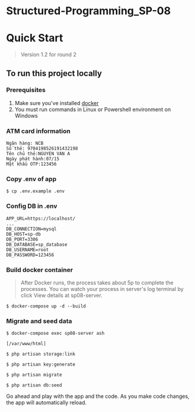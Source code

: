 # Structured-Programming_SP-08

# Quick Start
>
> Version 1.2 for round 2
>

## To run this project locally

### Prerequisites
1. Make sure you've installed [docker]
2. You must run commands in Linux or Powershell environment on Windows

### ATM card information
```
Ngân hàng: NCB
Số thẻ: 9704198526191432198
Tên chủ thẻ:NGUYEN VAN A
Ngày phát hành:07/15
Mật khẩu OTP:123456
```

### Copy .env of app
```
$ cp .env.example .env
```

### Config DB in .env
```
APP_URL=https://localhost/
...
DB_CONNECTION=mysql
DB_HOST=sp-db
DB_PORT=3306
DB_DATABASE=sp_database
DB_USERNAME=root
DB_PASSWORD=123456
```

### Build docker container
>
> After Docker runs, the process takes about 5p to complete the processes. 
> You can watch your process in server's log terminal by click View details at sp08-server.
>

```
$ docker-compose up -d --build
```

### Migrate and seed data
```
$ docker-compose exec sp08-server ash

[/var/www/html]

$ php artisan storage:link

$ php artisan key:generate

$ php artisan migrate

$ php artisan db:seed

```

Go ahead and play with the app and the code. As you make code changes, the app will automatically reload.

[react]: https://reactjs.org/
[create-near-app]: https://github.com/near/create-near-app
[node.js]: https://nodejs.org/en/download/package-manager/
[jest]: https://jestjs.io/
[near accounts]: https://docs.near.org/docs/concepts/account
[near wallet]: https://wallet.testnet.near.org/
[near-cli]: https://github.com/near/near-cli
[gh-pages]: https://github.com/tschaub/gh-pages
[php]: https://www.php.net/downloads.php
[postgresql lts version]: https://www.postgresql.org/download/
[docker]: https://www.docker.com/
